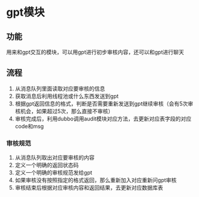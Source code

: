 # gpt模块

## 功能
用来和gpt交互的模块，可以用gpt进行初步审核内容，还可以和gpt进行聊天

## 流程
1. 从消息队列里面读取对应要审核的信息
2. 获取消息后利用线程池或什么东西发送到gpt
3. 根据gpt返回信息的格式，判断是否需要重新发送到gpt继续审核（会有5次审核机会，如果超过5次，那么直接不审核）
4. 审核完成后，利用dubbo调用audit模块对应方法，去更新对应表字段的对应code和msg

### 审核规范
1. 从消息队列取出对应要审核的内容
2. 定义一个明确的返回状态码
3. 定义一个明确的审核规范发给gpt
4. 如果审核没有按照指定的格式返回，那么重新加入对应重新问gpt审核
5. 审核结束后根据对应审核内容和返回结果，去更新对应数据库表